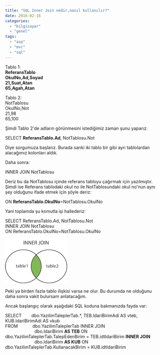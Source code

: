 ```yaml
---
title: "SQL Inner Join nedir,nasıl kullanılır?"
date: 2016-02-16
categories: 
  - "bilgisayar"
  - "genel"
tags: 
  - "asp"
  - "mvc"
  - "sql"
---
```


Tablo 1:  
**ReferansTablo  
OkulNo,Ad,Soyad  
21,Suat,Atan  
65,Agah,Atan**

Tablo 2:  
NotTablosu  
OkulNo,Not  
21,98  
65,100

Şimdi Tablo 2'de adların görünmesini istediğimiz zaman şunu yaparız:

SELECT **ReferansTablo.Ad**, NotTablosu.Not

Diye sorgumuza başlarız. Burada sanki iki tablo bir gibi ayrı tablolardan alacağımız kolonları aldık.

Daha sonra:

INNER JOIN NotTablosu

Deriz bu da NotTablosu içinde referans tabloyu çağırmak için yazılmıştır. Şimdi ise Referans tablodaki okul no ile NotTablosundaki okul no'nun aynı şey olduğunu ifade etmek için şöyle deriz:

ON **ReferansTablo.OkulNo**\=NotTablosu.OkulNo

Yani toplamda şu komutla işi hallederiz:

SELECT ReferansTablo.Ad, NotTablosu.Not  
INNER JOIN NotTablosu  
ON ReferansTablo.OkulNo=NotTablosu.OkulNo  

![image](/images/tumblr_inline_o2mrtolA2F1r4exmc_540.png)

Peki ya birden fazla tablo ilişkisi varsa ne olur. Bu durumda ne olduğunu daha sonra vakit bulursam anlatacağım.

Ancak başlangıç olarak aşağıdaki SQL koduna bakmanızda fayda var:

  

SELECT        dbo.YazilimTaleplerTab.\*, TEB.IdariBirimAdi AS vteb, KUB.IdariBirimAdi AS vkub  
FROM            dbo.YazilimTaleplerTab INNER JOIN  
                        dbo.IdariBirim **AS TEB** ON dbo.YazilimTaleplerTab.TalepEdenBirim = TEB.idtIdariBirim **INNER JOIN**  
                        dbo.IdariBirim **AS KUB** ON dbo.YazilimTaleplerTab.KullanacakBirim = KUB.idtIdariBirim
